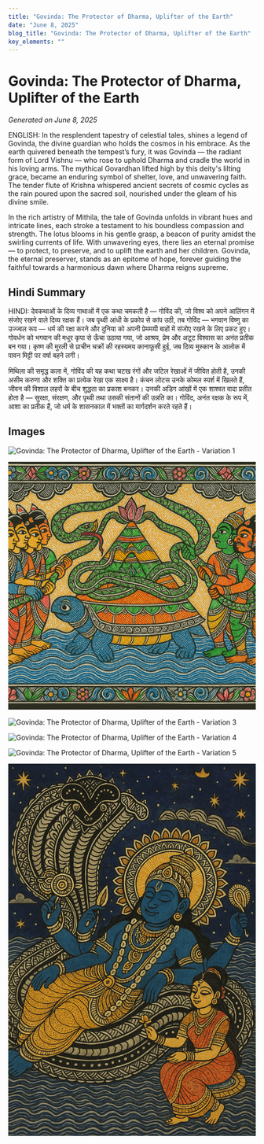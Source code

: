 ```yaml
---
title: "Govinda: The Protector of Dharma, Uplifter of the Earth"
date: "June 8, 2025"
blog_title: "Govinda: The Protector of Dharma, Uplifter of the Earth"
key_elements: ""
---
```


# Govinda: The Protector of Dharma, Uplifter of the Earth

*Generated on June 8, 2025*

ENGLISH:
In the resplendent tapestry of celestial tales, shines a legend of Govinda, the divine guardian who holds the cosmos in his embrace. As the earth quivered beneath the tempest’s fury, it was Govinda — the radiant form of Lord Vishnu — who rose to uphold Dharma and cradle the world in his loving arms. The mythical Govardhan lifted high by this deity's lilting grace, became an enduring symbol of shelter, love, and unwavering faith. The tender flute of Krishna whispered ancient secrets of cosmic cycles as the rain poured upon the sacred soil, nourished under the gleam of his divine smile.

In the rich artistry of Mithila, the tale of Govinda unfolds in vibrant hues and intricate lines, each stroke a testament to his boundless compassion and strength. The lotus blooms in his gentle grasp, a beacon of purity amidst the swirling currents of life. With unwavering eyes, there lies an eternal promise — to protect, to preserve, and to uplift the earth and her children. Govinda, the eternal preserver, stands as an epitome of hope, forever guiding the faithful towards a harmonious dawn where Dharma reigns supreme.

## Hindi Summary

HINDI:
देवकथाओं के दिव्य गाथाओं में एक कथा चमकती है — गोविंद की, जो विश्व को अपने आलिंगन में संजोए रखने वाले दिव्य रक्षक हैं। जब पृथ्वी आंधी के प्रकोप से कांप उठी, तब गोविंद — भगवान विष्णु का उज्ज्वल रूप — धर्म की रक्षा करने और दुनिया को अपनी प्रेममयी बाहों में संजोए रखने के लिए प्रकट हुए। गोवर्धन को भगवान की मधुर कृपा से ऊँचा उठाया गया, जो आश्रय, प्रेम और अटूट विश्वास का अनंत प्रतीक बन गया। कृष्ण की मुरली से प्राचीन चक्रों की रहस्यमय कानाफूसी हुई, जब दिव्य मुस्कान के आलोक में पावन मिट्टी पर वर्षा बहने लगी।

मिथिला की समृद्ध कला में, गोविंद की यह कथा चटख रंगों और जटिल रेखाओं में जीवित होती है, उनकी असीम करुणा और शक्ति का प्रत्येक रेखा एक साक्ष्य है। कंचन लोटस उनके कोमल स्पर्श में खिलते हैं, जीवन की विशाल लहरों के बीच शुद्धता का प्रकाश बनकर। उनकी अडिग आंखों में एक शाश्वत वादा प्रतीत होता है — सुरक्षा, संरक्षण, और पृथ्वी तथा उसकी संतानों की उन्नति का। गोविंद, अनंत रक्षक के रूप में, आशा का प्रतीक हैं, जो धर्म के शासनकाल में भक्तों का मार्गदर्शन करते रहते हैं।

## Images

![Govinda: The Protector of Dharma, Uplifter of the Earth - Variation 1](https://raw.githubusercontent.com/amarshat/mithila-content/main/images/2025/06/2025-06-08-am-govindatheprotectorofdharmauplifteroftheearth1.png)

![Govinda: The Protector of Dharma, Uplifter of the Earth - Variation 2](https://raw.githubusercontent.com/amarshat/mithila-content/main/images/2025/06/2025-06-08-am-govindatheprotectorofdharmauplifteroftheearth2.png)

![Govinda: The Protector of Dharma, Uplifter of the Earth - Variation 3](https://raw.githubusercontent.com/amarshat/mithila-content/main/images/2025/06/2025-06-08-am-govindatheprotectorofdharmauplifteroftheearth3.png)

![Govinda: The Protector of Dharma, Uplifter of the Earth - Variation 4](https://raw.githubusercontent.com/amarshat/mithila-content/main/images/2025/06/2025-06-08-am-govindatheprotectorofdharmauplifteroftheearth4.png)

![Govinda: The Protector of Dharma, Uplifter of the Earth - Variation 5](https://raw.githubusercontent.com/amarshat/mithila-content/main/images/2025/06/2025-06-08-am-govindatheprotectorofdharmauplifteroftheearth5.png)

![Govinda: The Protector of Dharma, Uplifter of the Earth - Variation 6](https://raw.githubusercontent.com/amarshat/mithila-content/main/images/2025/06/2025-06-08-am-govindatheprotectorofdharmauplifteroftheearth6.png)
